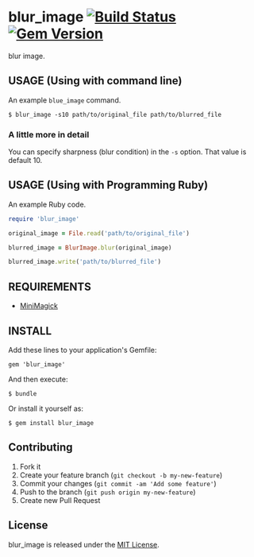 # blur_image [![Build Status](https://travis-ci.org/koic/blur_image.svg)](https://travis-ci.org/koic/blur_image) [![Gem Version](https://badge.fury.io/rb/blur_image.svg)](http://badge.fury.io/rb/blur_image)

blur image.

## USAGE (Using with command line)

An example `blue_image` command.

```
$ blur_image -s10 path/to/original_file path/to/blurred_file
```

### A little more in detail

You can specify sharpness (blur condition) in the `-s` option. That value is default 10.

## USAGE (Using with Programming Ruby)

An example Ruby code.

```ruby
require 'blur_image'

original_image = File.read('path/to/original_file')

blurred_image = BlurImage.blur(original_image)

blurred_image.write('path/to/blurred_file')
```

## REQUIREMENTS

* [MiniMagick](https://github.com/minimagick/minimagick)

## INSTALL

Add these lines to your application's Gemfile:

```
gem 'blur_image'
```

And then execute:

```
$ bundle
```

Or install it yourself as:

```
$ gem install blur_image
```

## Contributing

1. Fork it
2. Create your feature branch (`git checkout -b my-new-feature`)
3. Commit your changes (`git commit -am 'Add some feature'`)
4. Push to the branch (`git push origin my-new-feature`)
5. Create new Pull Request

## License

blur_image is released under the [MIT License](http://www.opensource.org/licenses/MIT).
